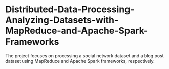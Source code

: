 # Distributed-Data-Processing-Analyzing-Datasets-with-MapReduce-and-Apache-Spark-Frameworks
The project focuses on processing a social network dataset and a blog post dataset using MapReduce and Apache Spark frameworks, respectively.
